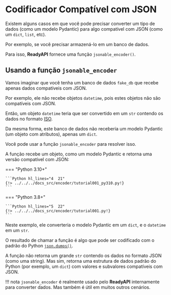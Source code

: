 # Codificador Compatível com JSON

Existem alguns casos em que você pode precisar converter um tipo de dados (como um modelo Pydantic) para algo compatível com JSON (como um `dict`, `list`, etc).

Por exemplo, se você precisar armazená-lo em um banco de dados.

Para isso, **ReadyAPI** fornece uma função `jsonable_encoder()`.

## Usando a função `jsonable_encoder`

Vamos imaginar que você tenha um banco de dados `fake_db` que recebe apenas dados compatíveis com JSON.

Por exemplo, ele não recebe objetos `datetime`, pois estes objetos não são compatíveis com JSON.

Então, um objeto `datetime` teria que ser convertido em um `str` contendo os dados no formato  <a href="https://en.wikipedia.org/wiki/ISO_8601" class="external-link" target="_blank">ISO</a>.

Da mesma forma, este banco de dados não receberia um modelo Pydantic (um objeto com atributos), apenas um `dict`.

Você pode usar a função `jsonable_encoder` para resolver isso.

A função recebe um objeto, como um modelo Pydantic e retorna uma versão compatível com JSON:

=== "Python 3.10+"

    ```Python hl_lines="4  21"
    {!> ../../../docs_src/encoder/tutorial001_py310.py!}
    ```

=== "Python 3.8+"

    ```Python hl_lines="5  22"
    {!> ../../../docs_src/encoder/tutorial001.py!}
    ```

Neste exemplo, ele converteria o modelo Pydantic em um `dict`, e o `datetime` em um `str`.

O resultado de chamar a função é algo que pode ser codificado com o padrão do Python <a href="https://docs.python.org/3/library/json.html#json.dumps" class="external-link" target="_blank">`json.dumps()`</a>.

A função não retorna um grande `str` contendo os dados no formato JSON (como uma string). Mas sim, retorna uma estrutura de dados padrão do Python (por exemplo, um `dict`) com valores e subvalores compatíveis com JSON.

!!! nota
    `jsonable_encoder` é realmente usado pelo **ReadyAPI** internamente para converter dados. Mas também é útil em muitos outros cenários.
